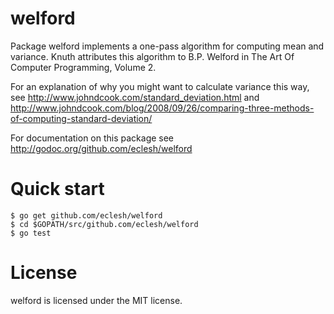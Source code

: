 welford
=======

Package welford implements a one-pass algorithm for computing mean and
variance. Knuth attributes this algorithm to B.P. Welford in The Art
Of Computer Programming, Volume 2.

For an explanation of why you might want to calculate variance this
way, see http://www.johndcook.com/standard_deviation.html and
http://www.johndcook.com/blog/2008/09/26/comparing-three-methods-of-computing-standard-deviation/

For documentation on this package see
http://godoc.org/github.com/eclesh/welford

Quick start
===========

	$ go get github.com/eclesh/welford
	$ cd $GOPATH/src/github.com/eclesh/welford
	$ go test

License
=======

welford is licensed under the MIT license.
